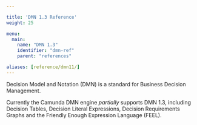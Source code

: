 ```yaml
---

title: 'DMN 1.3 Reference'
weight: 25

menu:
  main:
    name: "DMN 1.3"
    identifier: "dmn-ref"
    parent: "references"

aliases: [reference/dmn11/]
---
```


Decision Model and Notation (DMN) is a standard for Business Decision Management.

Currently the Camunda DMN engine *partially* supports DMN 1.3, including Decision Tables, Decision Literal Expressions, Decision Requirements Graphs and the Friendly Enough Expression Language (FEEL).
